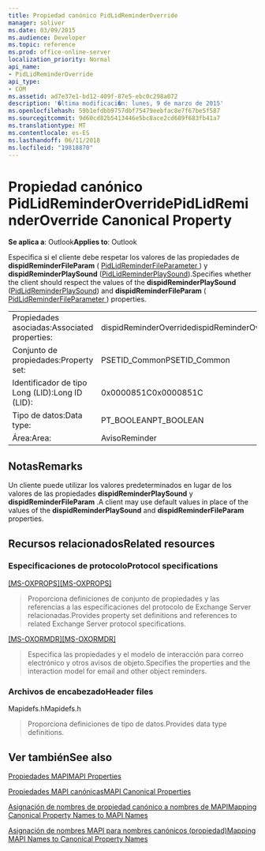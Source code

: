 ```yaml
---
title: Propiedad canónico PidLidReminderOverride
manager: soliver
ms.date: 03/09/2015
ms.audience: Developer
ms.topic: reference
ms.prod: office-online-server
localization_priority: Normal
api_name:
- PidLidReminderOverride
api_type:
- COM
ms.assetid: ad7e37e1-bd12-409f-87e5-ebc0c298a072
description: '�ltima modificaci�n: lunes, 9 de marzo de 2015'
ms.openlocfilehash: 59b1efdbb9757dbf75479eebfac8e7f67be5f587
ms.sourcegitcommit: 9d60cd82b5413446e5bc8ace2cd689f683fb41a7
ms.translationtype: MT
ms.contentlocale: es-ES
ms.lasthandoff: 06/11/2018
ms.locfileid: "19818870"
---
```

# <a name="pidlidreminderoverride-canonical-property"></a><span data-ttu-id="37c89-103">Propiedad canónico PidLidReminderOverride</span><span class="sxs-lookup"><span data-stu-id="37c89-103">PidLidReminderOverride Canonical Property</span></span>

  
  
<span data-ttu-id="37c89-104">**Se aplica a**: Outlook</span><span class="sxs-lookup"><span data-stu-id="37c89-104">**Applies to**: Outlook</span></span> 
  
<span data-ttu-id="37c89-105">Especifica si el cliente debe respetar los valores de las propiedades de **dispidReminderFileParam** ( [PidLidReminderFileParameter ](pidlidreminderfileparameter-canonical-property.md)) y **dispidReminderPlaySound** ([PidLidReminderPlaySound](pidlidreminderplaysound-canonical-property.md)).</span><span class="sxs-lookup"><span data-stu-id="37c89-105">Specifies whether the client should respect the values of the **dispidReminderPlaySound** ([PidLidReminderPlaySound](pidlidreminderplaysound-canonical-property.md)) and **dispidReminderFileParam** ( [ PidLidReminderFileParameter ](pidlidreminderfileparameter-canonical-property.md)) properties.</span></span>
  
|||
|:-----|:-----|
|<span data-ttu-id="37c89-106">Propiedades asociadas:</span><span class="sxs-lookup"><span data-stu-id="37c89-106">Associated properties:</span></span>  <br/> |<span data-ttu-id="37c89-107">dispidReminderOverride</span><span class="sxs-lookup"><span data-stu-id="37c89-107">dispidReminderOverride</span></span>  <br/> |
|<span data-ttu-id="37c89-108">Conjunto de propiedades:</span><span class="sxs-lookup"><span data-stu-id="37c89-108">Property set:</span></span>  <br/> |<span data-ttu-id="37c89-109">PSETID_Common</span><span class="sxs-lookup"><span data-stu-id="37c89-109">PSETID_Common</span></span>  <br/> |
|<span data-ttu-id="37c89-110">Identificador de tipo Long (LID):</span><span class="sxs-lookup"><span data-stu-id="37c89-110">Long ID (LID):</span></span>  <br/> |<span data-ttu-id="37c89-111">0x0000851C</span><span class="sxs-lookup"><span data-stu-id="37c89-111">0x0000851C</span></span>  <br/> |
|<span data-ttu-id="37c89-112">Tipo de datos:</span><span class="sxs-lookup"><span data-stu-id="37c89-112">Data type:</span></span>  <br/> |<span data-ttu-id="37c89-113">PT_BOOLEAN</span><span class="sxs-lookup"><span data-stu-id="37c89-113">PT_BOOLEAN</span></span>  <br/> |
|<span data-ttu-id="37c89-114">Área:</span><span class="sxs-lookup"><span data-stu-id="37c89-114">Area:</span></span>  <br/> |<span data-ttu-id="37c89-115">Aviso</span><span class="sxs-lookup"><span data-stu-id="37c89-115">Reminder</span></span>  <br/> |
   
## <a name="remarks"></a><span data-ttu-id="37c89-116">Notas</span><span class="sxs-lookup"><span data-stu-id="37c89-116">Remarks</span></span>

<span data-ttu-id="37c89-117">Un cliente puede utilizar los valores predeterminados en lugar de los valores de las propiedades **dispidReminderPlaySound** y **dispidReminderFileParam** .</span><span class="sxs-lookup"><span data-stu-id="37c89-117">A client may use default values in place of the values of the **dispidReminderPlaySound** and **dispidReminderFileParam** properties.</span></span> 
  
## <a name="related-resources"></a><span data-ttu-id="37c89-118">Recursos relacionados</span><span class="sxs-lookup"><span data-stu-id="37c89-118">Related resources</span></span>

### <a name="protocol-specifications"></a><span data-ttu-id="37c89-119">Especificaciones de protocolo</span><span class="sxs-lookup"><span data-stu-id="37c89-119">Protocol specifications</span></span>

<span data-ttu-id="37c89-120">[[MS-OXPROPS]](http://msdn.microsoft.com/library/f6ab1613-aefe-447d-a49c-18217230b148%28Office.15%29.aspx)</span><span class="sxs-lookup"><span data-stu-id="37c89-120">[[MS-OXPROPS]](http://msdn.microsoft.com/library/f6ab1613-aefe-447d-a49c-18217230b148%28Office.15%29.aspx)</span></span>
  
> <span data-ttu-id="37c89-121">Proporciona definiciones de conjunto de propiedades y las referencias a las especificaciones del protocolo de Exchange Server relacionadas.</span><span class="sxs-lookup"><span data-stu-id="37c89-121">Provides property set definitions and references to related Exchange Server protocol specifications.</span></span>
    
<span data-ttu-id="37c89-122">[[MS-OXORMDR]](http://msdn.microsoft.com/library/5454ebcc-e5d1-4da8-a598-d393b101caab%28Office.15%29.aspx)</span><span class="sxs-lookup"><span data-stu-id="37c89-122">[[MS-OXORMDR]](http://msdn.microsoft.com/library/5454ebcc-e5d1-4da8-a598-d393b101caab%28Office.15%29.aspx)</span></span>
  
> <span data-ttu-id="37c89-123">Especifica las propiedades y el modelo de interacción para correo electrónico y otros avisos de objeto.</span><span class="sxs-lookup"><span data-stu-id="37c89-123">Specifies the properties and the interaction model for email and other object reminders.</span></span>
    
### <a name="header-files"></a><span data-ttu-id="37c89-124">Archivos de encabezado</span><span class="sxs-lookup"><span data-stu-id="37c89-124">Header files</span></span>

<span data-ttu-id="37c89-125">Mapidefs.h</span><span class="sxs-lookup"><span data-stu-id="37c89-125">Mapidefs.h</span></span>
  
> <span data-ttu-id="37c89-126">Proporciona definiciones de tipo de datos.</span><span class="sxs-lookup"><span data-stu-id="37c89-126">Provides data type definitions.</span></span>
    
## <a name="see-also"></a><span data-ttu-id="37c89-127">Ver también</span><span class="sxs-lookup"><span data-stu-id="37c89-127">See also</span></span>



[<span data-ttu-id="37c89-128">Propiedades MAPI</span><span class="sxs-lookup"><span data-stu-id="37c89-128">MAPI Properties</span></span>](mapi-properties.md)
  
[<span data-ttu-id="37c89-129">Propiedades MAPI canónicas</span><span class="sxs-lookup"><span data-stu-id="37c89-129">MAPI Canonical Properties</span></span>](mapi-canonical-properties.md)
  
[<span data-ttu-id="37c89-130">Asignación de nombres de propiedad canónico a nombres de MAPI</span><span class="sxs-lookup"><span data-stu-id="37c89-130">Mapping Canonical Property Names to MAPI Names</span></span>](mapping-canonical-property-names-to-mapi-names.md)
  
[<span data-ttu-id="37c89-131">Asignación de nombres MAPI para nombres canónicos (propiedad)</span><span class="sxs-lookup"><span data-stu-id="37c89-131">Mapping MAPI Names to Canonical Property Names</span></span>](mapping-mapi-names-to-canonical-property-names.md)

